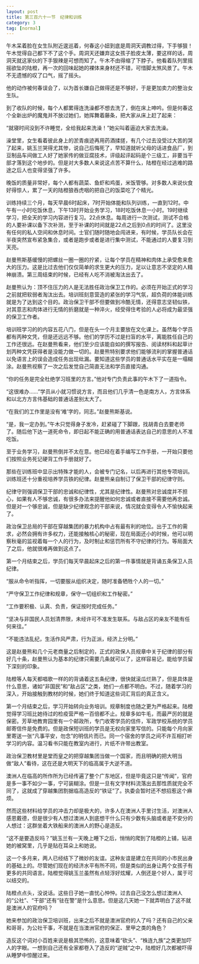```yaml
---
layout: post
title: 第三百六十一节　纪律和训练
category: 3
tag: [normal]
---
```


午木呆着脸在女生队附近逡巡着，何春这小妞到底是周洞天调教过得，下手够狠！午木觉得自己都下不了这个手。周洞天还嫌弃这女孩子脸皮太薄，要这样的话，周洞天就这家伙的下手狠辣是可想而知了。午木不由得缩了下脖子。他看着队列里摇摇欲坠的陆橙，再一次的回味起她的裸体来身材还不错，可惜脚太煞风景了。午木不无遗憾的叹了口气，摇了摇头。

他的动作被何春误会了，以为首长嫌自己做得还是不够好，于是更加卖力的整治女生队。

到了收队的时候，每个人都累得连洗澡都不想去洗了，倒在床上呻吟。但是何春这个全新出炉的魔鬼并不放过她们，她挥舞着藤条，把大家从床上赶了起来：

“就寝时间没到不许睡觉，全给我起来洗澡！”她尖叫着逼迫大家去洗澡。

澡堂里，女生看着彼此身上的淤青痕迹再用药酒揉搓，有几个过去没受过大苦的哭了起来，姚玉兰哭得尤其惨，说自己后悔死了，早知道就听父母的话进食品厂，到豆制品车间做工人好了她家传的做豆腐技术，评级起评起码是个三级工，非要当干部才落到这个地步的。但是对大多数人来说这点苦不算什么，陆橙在经过逃难的路途之后人也变得坚强了许多。

晚饭的质量非常好，每个人都有蔬菜、鱼虾和鸡蛋，米饭管够。对多数人来说伙食好得惊人，累了一天的陆橙狼吞虎咽的把自己的饭菜吃了个精光。

训练持续三个月，每天早晨6时起床，7时开始体能和队列训练，一直到12时。中午有一小时吃饭休息，下午13时开始业务学习，18时吃饭休息一小时。19时继续学习，把全天的学习内容进行复习。22点休息。每周进行一次测试，测试不合格的人要补课以备下次补测，至于补课的时间就是22点之后到0点的时间了。这里没有任何的私人空间和休息时间。士官们随时随地会闯进来，有时候，学员队长会在半夜突然宣布紧急集合，或者是跑步或者是进行集中测试，不能通过的人要复习到天亮。

赵曼熊斯基缓慢的把螺丝一圈一圈的拧紧，让每个学员在精神和肉体上承受愈来愈大的压力。这是比过去他们仅仅简单的求生更大的压力，足以让意志不坚定的人精神崩溃。第三周结束的时候，已经有人吃不消被淘汰出去了。

赵曼熊认为：顶不住压力的人是无法胜任政治保卫工作的。必须在开始正式的学习之前就把软弱者淘汰出去。培训班刻意营造的紧张的学习气氛，超负荷的体能训练就是为了达到这个目的。政治保卫干部不但要做到冷酷无情，还得意志坚韧似铁，对其意志和肉体进行无情的折磨就是一种淬火，经受得住考验的人必将成为最坚强的保卫工作者。

培训班学习的的内容五花八门，但是在头一个月主要放在文化课上。虽然每个学员都有丙种文凭，但是还远远不够。他们的学历不过是扫盲的水平，离能胜任自己的工作还很远。在赵曼熊看来，他们至少应该能自如的撰写报告、阅读材料和起草计划丙种文凭获得者是没能力做一切的。赵曼熊特别要求他们能够流利的掌握普通话以免语言上的误会造成任务出现纰漏。要知道这些学员的普通话水平实在是一塌糊涂。赵曼熊视察了一次之后发觉自己简直无法和学员直接沟通。

“你的任务是完全杜绝学习班里的方言。”他对专门负责此事的午木下了一道指令。

“这很难办……”学员从小就习惯说方言，而且他们几乎清一色是南方人，方言体系和以北方方言伟基础的普通话差别太大了。

“在我们的工作里是没有‘难’字的，同志。”赵曼熊斯基说。

“是，我一定办到。”午木只觉得身子发冷，赶紧碰了下脚跟，找胡青白去要老师了。随后他下达一道死命令，即日起不能正确的用普通话表达自己的意思的人不准吃饭。

至于业务学习，赵曼熊倒并不太在意。他已经在着手编写工作手册，一开始只要他们按照业务死记硬背工作手册就好了。

那些在训练班中显示出特殊才能的人，会被专门记名，以后再进行其他专项培训。训练班还十分重视培养学员铁的纪律。赵曼熊亲自制订了保卫干部的纪律守则。

纪律守则强调保卫干部的忠诚和纪律性，尤其是纪律性。赵曼熊对忠诚度并不担心，如果有人不够忠诚，有很多办法来提醒他如何忠诚或者直接不需要他再忠诚。但是对一个够忠诚，但是缺少纪律观念的干部来说，情况就会变得令人不愉快起来了。

政治保卫总局的干部在穿越集团的暴力机构中占有最有利的地位。出于工作的需求，必然会拥有许多权力，还能接触核心的秘密，现在局面还小的时候，他可以明察秋毫的监视着每一个人的行为，及时制止和惩罚所有不守纪律的行为。等局面大了之后，他就很难再做到这点了。

第一个月结束之后，学员们每天早晨起床之后的第一件事情就是背诵五条保卫人员纪律。

“服从命令听指挥，一切要服从组织决定，随时准备牺牲个人的一切。”

“严守保卫工作纪律和规章，保守一切组织和工作秘密。”

“工作要积极、认真、负责，保证按时完成任务。”

“坚决与非国民人员划清界限，未经许可不准发生联系。与敌占区的亲友不能有任何来往。”

“不能违法乱纪，生活作风严肃，行为正派，经济上分明。”

这是赵曼熊和几个元老商量之后制定的，正式的政保人员规章中关于纪律的部分有好几十条，赵曼熊认为基本的纪律只需要几条就可以了，这样容易记，能给学员留下深刻的印象。

陆橙等人每天都唱歌一样的的背诵着这五条纪律，很快就滚瓜烂熟了，但是具体是什么意思，诸如“非国民”和“敌占区”之类，她们一点都不明白。不过，随着学习的深入，开始接触到教材的时候，她们终于知道这些词汇背后的真正含义。

第一个月结束之后，学习开始转向业务培训。规章制度也随之更为严格起来。陆橙觉得学习班比她待过的检疫营严格一百倍都不止。规章多如牛毛，而最严厉的就是保密。芳草地教育园里有一个邮政所，专门收寄学员的信件，军政学校系统的学员邮寄信件是免费的。但是政保短训班的学员是无权向家里写信的。只能每个月向家里寄送一张“凡事平安，勿念”的明信片而已。同一个宿舍的学员之间不许互相打听学习的内容。温习看书只能在教室内进行，片纸不许带出教室。

政治保卫教材里是堂而皇之的把穿越集团当做一个国家，而且明确的把大明当做“敌人”看待，这在还是大明天下的临高属于大逆不道。

澳洲人在临高的所作所为已经传遍了整个广东地区，但是毕竟这只是“传闻”，官府是多一事不如少一事，宁可装糊涂。但是一旦有文字材料流落出去那性质就完全不同了，这就成了穿越集团割据临高造反的“铁证”了。执委会暂时还不想招惹这个麻烦。

然而这些材料给学员的冲击力却是极大的，许多人在澳洲人手里讨生活，对澳洲人感恩戴德，但是很少有人想过澳洲人到底想干什么只有少数有头脑或者是不安分的人想过：这群坐着大铁船来的澳洲人的野心是造反。

“这不是要造反吗？”姚玉兰有一天晚上睡下之后，悄悄的爬到了陆橙的上铺，钻进她的被窝里，几乎是贴在耳朵上和她说。

这一个多月来，两人已经结下了微妙的友谊。这种友谊是建立在共同的小市民出身的基础上的。尽管她们现在的经济水平有所不同，但是类似的出身让两个女孩子有更多的共同语言。陆橙觉得姚玉兰虽然有点轻浮好炫耀，人倒还是个好人，属于可以结交的。

陆橙点点头，没说话。这些日子她一直忧心忡忡。过去自己没怎么想过澳洲人的“公社”、“干部”还有“驻在警”是什么意思。但是这几天她一下就弄明白了这不就是澳洲人的官府吗？

她来参加的政治保卫培训班，出来之后不就是澳洲官府的人了吗？还有自己的父亲和哥哥，为公社干事，不就是在当澳洲官府的保正、里甲之类的角色？

造反这个词对小百姓来说是极其恐怖的，这意味着“砍头”、“株连九族”之类更加吓人的字眼。一想到自己还有全家都卷入了造反的“逆贼”之中，陆橙好几次都被吓得从睡梦中惊醒过来。